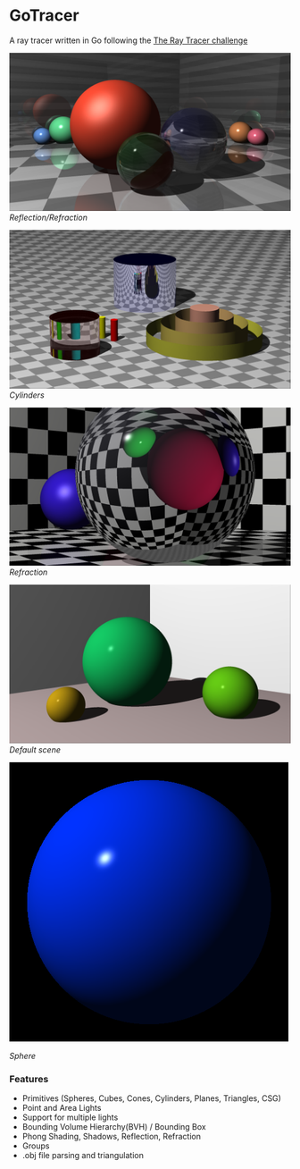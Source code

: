 # GoTracer
A ray tracer written in Go following the [The Ray Tracer challenge](https://pragprog.com/book/jbtracer/the-ray-tracer-challenge)

![image](renders/reflection_refraction.png)
_Reflection/Refraction_

![image](renders/cylinders.png)
_Cylinders_

![image](renders/refraction.png)
_Refraction_

![image](renders/scene.png)
_Default scene_

![image](renders/sphere.png)

_Sphere_

### Features
- Primitives (Spheres, Cubes, Cones, Cylinders, Planes, Triangles, CSG)
- Point and Area Lights
- Support for multiple lights
- Bounding Volume Hierarchy(BVH) / Bounding Box
- Phong Shading, Shadows, Reflection, Refraction
- Groups
- .obj file parsing and triangulation
